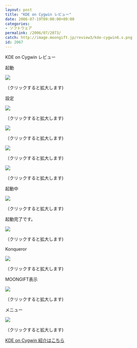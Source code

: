 ```yaml
---
layout: post
title: "KDE on Cygwin レビュー"
date: 2006-07-19T09:00:00+09:00
categories:
- ソフトウェア
permalink: /2006/07/2073/
catch: http://image.moongift.jp/review3/kde-cygwin6.s.png
id: 2067
---
```

KDE on Cygwin レビュー  
<!--more-->

起動

  

[![](http://image.moongift.jp/review3/kde-cygwin1.s.png)](http://image.moongift.jp/review3/kde-cygwin1.png)  
  
（クリックすると拡大します)

  

設定

  

[![](http://image.moongift.jp/review3/kde-cygwin2.s.png)](http://image.moongift.jp/review3/kde-cygwin2.png)  
  
（クリックすると拡大します)

  

[![](http://image.moongift.jp/review3/kde-cygwin3.s.png)](http://image.moongift.jp/review3/kde-cygwin3.png)  
  
（クリックすると拡大します)

  

[![](http://image.moongift.jp/review3/kde-cygwin4.s.png)](http://image.moongift.jp/review3/kde-cygwin4.png)  
  
（クリックすると拡大します)

  

[![](http://image.moongift.jp/review3/kde-cygwin5.s.png)](http://image.moongift.jp/review3/kde-cygwin5.png)  
  
（クリックすると拡大します)

  

起動中

  

[![](http://image.moongift.jp/review3/kde-cygwin6.s.png)](http://image.moongift.jp/review3/kde-cygwin6.png)  
  
（クリックすると拡大します)

  

起動完了です。

  

[![](http://image.moongift.jp/review3/kde-cygwin7.s.png)](http://image.moongift.jp/review3/kde-cygwin7.png)  
  
（クリックすると拡大します)

  

Konqueror

  

[![](http://image.moongift.jp/review3/kde-cygwin8.s.png)](http://image.moongift.jp/review3/kde-cygwin8.png)  
  
（クリックすると拡大します)

  

MOONGIFT表示

  

[![](http://image.moongift.jp/review3/kde-cygwin9.s.png)](http://image.moongift.jp/review3/kde-cygwin9.png)  
  
（クリックすると拡大します)

  

メニュー

  

[![](http://image.moongift.jp/review3/kde-cygwin10.s.png)](http://image.moongift.jp/review3/kde-cygwin10.png)  
  
（クリックすると拡大します)

  

[KDE on Cygwin 紹介はこちら](http://oss.moongift.jp/intro/i-2072.html)

